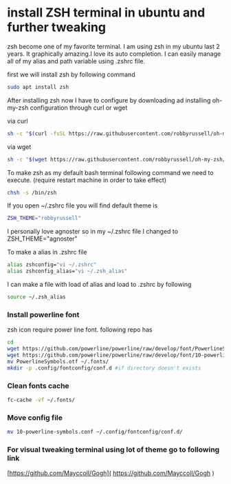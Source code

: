 # install ZSH terminal in ubuntu and further tweaking 
zsh become one of my favorite terminal. I am using zsh in my ubuntu last 2 years. It graphically amazing.I love its auto completion. I can easily manage all of my alias and path variable using .zshrc file.    

first we will install zsh by following command
~~~bash
sudo apt install zsh
~~~
After installing zsh now I have to configure by downloading ad installing oh-my-zsh configuration through curl or wget    

via curl
~~~bash
sh -c "$(curl -fsSL https://raw.githubusercontent.com/robbyrussell/oh-my-zsh/master/tools/install.sh)"
~~~
via wget
~~~bash
sh -c "$(wget https://raw.githubusercontent.com/robbyrussell/oh-my-zsh/master/tools/install.sh -O -)"
~~~

To make zsh as my default bash terminal following command we need to execute. (require restart machine in order to take effect)
~~~bash
chsh -s /bin/zsh
~~~


If you open ~/.zshrc file you will find default theme is
~~~bash
ZSH_THEME="robbyrussell"
~~~
I personally love agnoster so in my ~/.zshrc file I changed to ZSH_THEME="agnoster"

To make a alias in .zshrc file 
~~~bash
alias zshconfig="vi ~/.zshrc" 
alias zshconfig_alias="vi ~/.zsh_alias" 
~~~

I can make a file with load of alias and load to .zshrc by following
~~~bash
source ~/.zsh_alias 
~~~

### Install powerline font
zsh icon require power line font. following repo has 
```bash
cd
wget https://github.com/powerline/powerline/raw/develop/font/PowerlineSymbols.otf
wget https://github.com/powerline/powerline/raw/develop/font/10-powerline-symbols.conf
mv PowerlineSymbols.otf ~/.fonts/
mkdir -p .config/fontconfig/conf.d #if directory doesn't exists
```

### Clean fonts cache
```bash
fc-cache -vf ~/.fonts/
```

### Move config file
```bash
mv 10-powerline-symbols.conf ~/.config/fontconfig/conf.d/
```

### For visual tweaking terminal using lot of theme go to following link 
[https://github.com/Mayccoll/Gogh]( https://github.com/Mayccoll/Gogh )


















